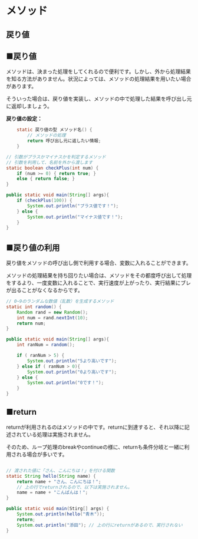# メソッド
## 戻り値

## ■戻り値

メソッドは、決まった処理をしてくれるので便利です。しかし、外から処理結果を知る方法がありません。状況によっては、メソッドの処理結果を用いたい場合があります。

そういった場合は、戻り値を実装し、メソッドの中で処理した結果を呼び出し元に返却しましょう。

**戻り値の設定：**

```Java
    static 戻り値の型 メソッド名() {
        // メソッドの処理
        return 呼び出し元に返したい情報;
    }
```

```java
// 引数がプラスかマイナスかを判定するメソッド
// 引数を利用して、名前を外から渡します
static boolean checkPlus(int num) {
    if (num >= 0) { return true; }
    else { return false; }
}

public static void main(String[] args){
    if (checkPlus(100)) {
        System.out.println("プラス値です！");
    } else {
        System.out.println("マイナス値です！");
    }
}
```

## ■戻り値の利用
戻り値をメソッドの呼び出し側で利用する場合、変数に入れることができます。

メソッドの処理結果を持ち回りたい場合は、メソッドをその都度呼び出して処理をするより、一度変数に入れることで、実行速度が上がったり、実行結果にブレが出ることがなくなるからです。

```java
// 0~9のランダムな数値（乱数）を生成するメソッド
static int random() {
    Random rand = new Random();
    int num = rand.nextInt(10);
    return num;
}

public static void main(String[] args){
    int ranNum = random();

    if ( ranNum > 5) {
        System.out.println("5より高いです");
    } else if ( ranNum > 0){
        System.out.println("0より高いです");
    } else {
        System.out.println("0です！");
    }
}
```


## ■return

returnが利用されるのはメソッドの中です。returnに到達すると、それ以降に記述されている処理は実施されません。

そのため、ループ処理のbreakやcontinueの様に、returnも条件分岐と一緒に利用される場合が多いです。

```java

// 渡された値に「さん、こんにちは！」を付ける関数
static String hello(String name) {
    return name + "さん、こんにちは！";
    // 上の行でreturnされるので、以下は実施されません。
    name = name + "こんばんは！";
}

public static void main(Stirg[] args) {
    System.out.println(hello("青木"));
    return;
    System.out.println("添田"); // 上の行にreturnがあるので、実行されない
}
```
